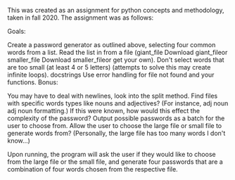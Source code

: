 This was created as an assignment for python concepts and methodology, taken in fall 2020. The assignment was as follows:

Goals:

Create a password generator as outlined above, selecting four common words from a list.
Read the list in from a file (giant_file  Download giant_fileor smaller_file  Download smaller_fileor get your own).
Don't select words that are too small (at least 4 or 5 letters) (attempts to solve this may create infinite loops).
docstrings
Use error handling for file not found and your functions.
Bonus:

You may have to deal with newlines, look into the split method.
Find files with specific words types like nouns and adjectives? (For instance, adj noun adj noun formatting.)
If this were known, how would this effect the complexity of the password?
Output possible passwords as a batch for the user to choose from.
Allow the user to choose the large file or small file to generate words from? (Personally, the large file has too many words I don't know...)


Upon running, the program will ask the user if they would like to choose from the large file or the small file, and generate four passwords that are a combination of four words
chosen from the respective file.
